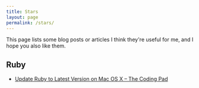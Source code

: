 ```yaml
---
title: Stars
layout: page
permalink: /stars/
---
```


This page lists some blog posts or articles I think they're useful for me, and I hope you also like them.

## Ruby

- [Update Ruby to Latest Version on Mac OS X &#8211; The Coding Pad](http://codingpad.maryspad.com/2017/04/29/update-mac-os-x-to-the-current-version-of-ruby/)